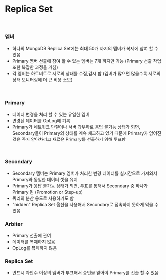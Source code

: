 # Replica Set
<br/>

### 멤버
  + 하나의 MongoDB Replica Set에는 최대 50개 까지의 멤버가 복제에 참여 할 수 있음
  + Primary 멤버 선출에 참여 할 수 있는 멤버는 7개 까지만 가능 (Primary 선출 작업 또한 복잡한 과정을 거침)
  + 각 멤버는 하트비트로 서로의 상태를 수집,감시 함 (멤버가 많으면 많을수록 서로의 상태 모니터링에 더 큰 비용 소모)
<br/>

### Primary
  + 데이터 변경을 처리 할 수 있는 유일한 멤버
  + 변경된 데이터를 OpLog에 기록
  + Primary가 네트워크 단절이나 서버 과부하로 응답 불가능 상태가 되면, Secondary들이 Primary의 상태를 계속 체크하고 있기 때문에 Primary가 없어진 것을 즉기 알아차리고 새로운 Primary를 선출하기 위해 투표함 
<br/>

### Secondary
  + Secondary 멤버는 Primary 멤버가 처리한 변경 데이터를 실시간으로 가져와서 Primary와 동일한 데이터 셋을 유지
  + Primary가 응답 불가능 상태가 되면, 투표를 통해서 Secondary 중 하나가 Primary 됨 (Promotion or Step-up)
  + 쿼리의 분산 용도로 사용하기도 함
  + "hidden" Replica Set 옵션을 사용해서 Secondary로 접속하지 못하게 막을 수 있음

### Arbiter
  + Primary 선출에 관여
  + 데이터를 복제하지 않음
  + OpLog를 복제하지 않음

### Replica Set
  + 반드시 과반수 이상의 멤버가 투표해서 승인을 얻어야 Primary를 선출 할 수 있음